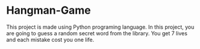 # Hangman-Game

This project is made using Python programing language.
In this project, you are going to guess a random secret word from the library. You get 7 lives and each mistake cost you one life.
